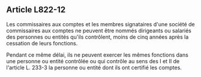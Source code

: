 Article L822-12
----
Les commissaires aux comptes et les membres signataires d'une société de
commissaires aux comptes ne peuvent être nommés dirigeants ou salariés des
personnes ou entités qu'ils contrôlent, moins de cinq années après la cessation
de leurs fonctions.

Pendant ce même délai, ils ne peuvent exercer les mêmes fonctions dans une
personne ou entité contrôlée ou qui contrôle au sens des I et II de l'article L.
233-3 la personne ou entité dont ils ont certifié les comptes.
